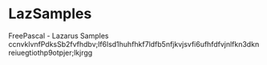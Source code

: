 # LazSamples
FreePascal - Lazarus Samples
ccnvklvnfPdksSb2fvfhdbv;lf6lsd1huhfhkf7ldfb5nfjkvjsvfi6ufhfdfvjnlfkn3dknreiuegtiothp9otpjer;lkjrgg
